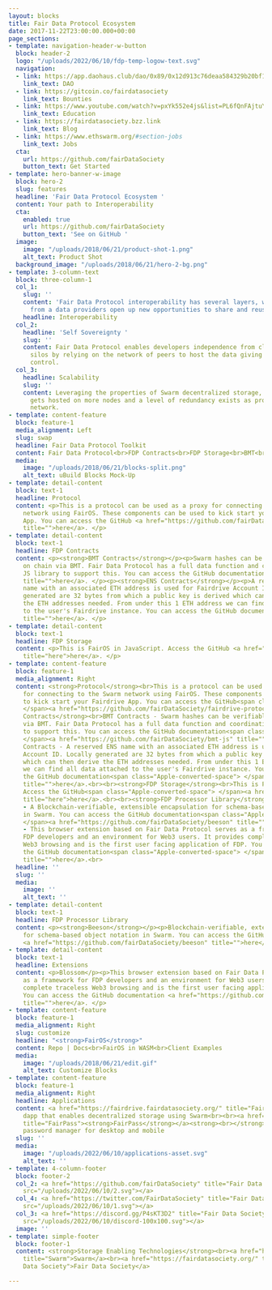 ```yaml
---
layout: blocks
title: Fair Data Protocol Ecosystem
date: 2017-11-22T23:00:00.000+00:00
page_sections:
- template: navigation-header-w-button
  block: header-2
  logo: "/uploads/2022/06/10/fdp-temp-logow-text.svg"
  navigation:
  - link: https://app.daohaus.club/dao/0x89/0x12d913c76deaa584329b20bf10100a9736aa2ccc/proposals
    link_text: DAO
  - link: https://gitcoin.co/fairdatasociety
    link_text: Bounties
  - link: https://www.youtube.com/watch?v=pxYk552e4js&list=PL6fQnFAjtuY-vzfZgSF5UjP88rM89MV8X
    link_text: Education
  - link: https://fairdatasociety.bzz.link
    link_text: Blog
  - link: https://www.ethswarm.org/#section-jobs
    link_text: Jobs
  cta:
    url: https://github.com/fairDataSociety
    button_text: Get Started
- template: hero-banner-w-image
  block: hero-2
  slug: features
  headline: 'Fair Data Protocol Ecosystem '
  content: Your path to Interoperability
  cta:
    enabled: true
    url: https://github.com/fairDataSociety
    button_text: 'See on GitHub '
  image:
    image: "/uploads/2018/06/21/product-shot-1.png"
    alt_text: Product Shot
  background_image: "/uploads/2018/06/21/hero-2-bg.png"
- template: 3-column-text
  block: three-column-1
  col_1:
    slug: ''
    content: 'Fair Data Protocol interoperability has several layers, where independence
      from a data providers open up new opportunities to share and reuse data. '
    headline: Interoperability
  col_2:
    headline: 'Self Sovereignty '
    slug: ''
    content: Fair Data Protocol enables developers independence from clouds and data
      silos by relying on the network of peers to host the data giving end users ultimate
      control.
  col_3:
    headline: Scalability
    slug: ''
    content: Leveraging the properties of Swarm decentralized storage, popular content
      gets hosted on more nodes and a level of redundancy exists as property of the
      network.
- template: content-feature
  block: feature-1
  media_alignment: Left
  slug: swap
  headline: Fair Data Protocol Toolkit
  content: Fair Data Protocol<br>FDP Contracts<br>FDP Storage<br>BMT<br>Beeson<br>Blossom
  media:
    image: "/uploads/2018/06/21/blocks-split.png"
    alt_text: uBuild Blocks Mock-Up
- template: detail-content
  block: text-1
  headline: Protocol
  content: <p>This is a protocol can be used as a proxy for connecting to the Swarm
    network using FairOS. These components can be used to kick start your Fairdrive
    App. You can access the GitHub <a href="https://github.com/fairDataSociety/fairdrive-protocol"
    title="">here</a>. </p>
- template: detail-content
  block: text-1
  headline: FDP Contracts
  content: <p><strong>BMT Contracts</strong></p><p>Swarm hashes can be verifiable
    on chain via BMT. Fair Data Protocol has a full data function and coordinating
    JS library to support this. You can access the GitHub documentation <a href="https://github.com/fairDataSociety/bmt-js"
    title="">here</a>. </p><p><strong>ENS Contracts</strong></p><p>A reserved ENS
    name with an associated ETH address is used for Fairdrive Account ID. Locally
    generated are 32 bytes from which a public key is derived which can then derive
    the ETH addresses needed. From under this 1 ETH address we can find all data attached
    to the user's Fairdrive instance. You can access the GitHub documentation <a href="https://github.com/fairDataSociety/fdp-contracts/tree/master/js-library"
    title="">here</a>. </p>
- template: detail-content
  block: text-1
  headline: FDP Storage
  content: <p>This is FairOS in JavaScript. Access the GitHub <a href="https://github.com/fairDataSociety/fdp-storage"
    title="here">here</a>. </p>
- template: content-feature
  block: feature-1
  media_alignment: Right
  content: <strong>Protocol</strong><br>This is a protocol can be used as a proxy
    for connecting to the Swarm network using FairOS. These components can be used
    to kick start your Fairdrive App. You can access the GitHub<span class="Apple-converted-space">
    </span><a href="https://github.com/fairDataSociety/fairdrive-protocol" title="">here</a>.<br><br><strong>FDP
    Contracts</strong><br>BMT Contracts - Swarm hashes can be verifiable on chain
    via BMT. Fair Data Protocol has a full data function and coordinating JS library
    to support this. You can access the GitHub documentation<span class="Apple-converted-space">
    </span><a href="https://github.com/fairDataSociety/bmt-js" title="">here</a>.<br><br>ENS
    Contracts - A reserved ENS name with an associated ETH address is used for Fairdrive
    Account ID. Locally generated are 32 bytes from which a public key is derived
    which can then derive the ETH addresses needed. From under this 1 ETH address
    we can find all data attached to the user's Fairdrive instance. You can access
    the GitHub documentation<span class="Apple-converted-space"> </span><a href="https://github.com/fairDataSociety/fdp-contracts/tree/master/js-library"
    title="">here</a>.<br><br><strong>FDP Storage</strong><br>This is FairOS in JavaScript.
    Access the GitHub<span class="Apple-converted-space"> </span><a href="https://github.com/fairDataSociety/fdp-storage"
    title="here">here</a>.<br><br><strong>FDP Processor Library</strong><br>Beeson
    - A Blockchain-verifiable, extensible encapsulation for schema-based object notation
    in Swarm. You can access the GitHub documentation<span class="Apple-converted-space">
    </span><a href="https://github.com/fairDataSociety/beeson" title="">here</a>.<br><br><strong>Extensions</strong><br>Blossom
    - This browser extension based on Fair Data Protocol serves as a framework for
    FDP developers and an environment for Web3 users. It provides complete traceless
    Web3 browsing and is the first user facing application of FDP. You can access
    the GitHub documentation<span class="Apple-converted-space"> </span><a href="https://github.com/fairDataSociety/blossom"
    title="">here</a>.<br>
  headline: ''
  slug: ''
  media:
    image: ''
    alt_text: ''
- template: detail-content
  block: text-1
  headline: FDP Processor Library
  content: <p><strong>Beeson</strong></p><p>Blockchain-verifiable, extensible encapsulation
    for schema-based object notation in Swarm. You can access the GitHub documentation
    <a href="https://github.com/fairDataSociety/beeson" title="">here</a>. </p>
- template: detail-content
  block: text-1
  headline: Extensions
  content: <p>Blossom</p><p>This browser extension based on Fair Data Protocol serves
    as a framework for FDP developers and an environment for Web3 users. It provides
    complete traceless Web3 browsing and is the first user facing application of FDP.
    You can access the GitHub documentation <a href="https://github.com/fairDataSociety/blossom"
    title="">here</a>. </p>
- template: content-feature
  block: feature-1
  media_alignment: Right
  slug: customize
  headline: "<strong>FairOS</strong>"
  content: Repo | Docs<br>FairOS in WASM<br>Client Examples
  media:
    image: "/uploads/2018/06/21/edit.gif"
    alt_text: Customize Blocks
- template: content-feature
  block: feature-1
  media_alignment: Right
  headline: Applications
  content: <a href="https://fairdrive.fairdatasociety.org/" title="Fairdrive"><strong>FairDrive</strong></a><strong><br></strong>A
    dapp that enables decentralized storage using Swarm<br><br><a href="https://github.com/fairDataSociety/FairPass"
    title="FairPass"><strong>FairPass</strong></a><strong><br></strong>A decentralized
    password manager for desktop and mobile
  slug: ''
  media:
    image: "/uploads/2022/06/10/applications-asset.svg"
    alt_text: ''
- template: 4-column-footer
  block: footer-2
  col_2: <a href="https://github.com/fairDataSociety" title="Fair Data Society GitHub"><img
    src="/uploads/2022/06/10/2.svg"></a>
  col_4: <a href="https://twitter.com/FairDataSociety" title="Fair Data Society Twitter"><img
    src="/uploads/2022/06/10/1.svg"></a>
  col_3: <a href="https://discord.gg/P4sKT3D2" title="Fair Data Society Discord"><img
    src="/uploads/2022/06/10/discord-100x100.svg"></a>
  image: ''
- template: simple-footer
  block: footer-1
  content: <strong>Storage Enabling Technologies</strong><br><a href="https://www.ethswarm.org/"
    title="Swarm">Swarm</a><br><a href="https://fairdatasociety.org/" title="Fair
    Data Society">Fair Data Society</a>

---
```

